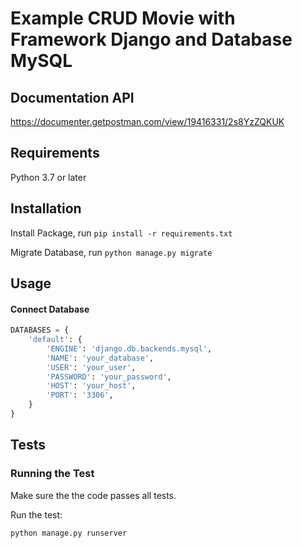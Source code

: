 <!-- omit in toc -->
# Example CRUD Movie with Framework Django and Database MySQL

## Documentation API
https://documenter.getpostman.com/view/19416331/2s8YzZQKUK

## Requirements

Python 3.7 or later

## Installation

Install Package, run ```pip install -r requirements.txt```

Migrate Database, run ```python manage.py migrate```

## Usage

#### Connect Database

```python
DATABASES = {
    'default': {
        'ENGINE': 'django.db.backends.mysql',
        'NAME': 'your_database',
        'USER': 'your_user',
        'PASSWORD': 'your_password',
        'HOST': 'your_host',
        'PORT': '3306',
    }
}
```

## Tests

### Running the Test

Make sure the the code passes all tests.

Run the test:

```
python manage.py runserver
```
